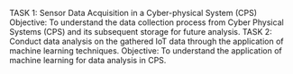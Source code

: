 TASK 1: Sensor Data Acquisition in a Cyber-physical System (CPS)
  Objective: To understand the data collection process from Cyber Physical Systems (CPS) and its subsequent storage for future analysis.
TASK 2: Conduct data analysis on the gathered IoT data through the application of machine learning techniques.
  Objective: To understand the application of machine learning for data analysis in CPS.
